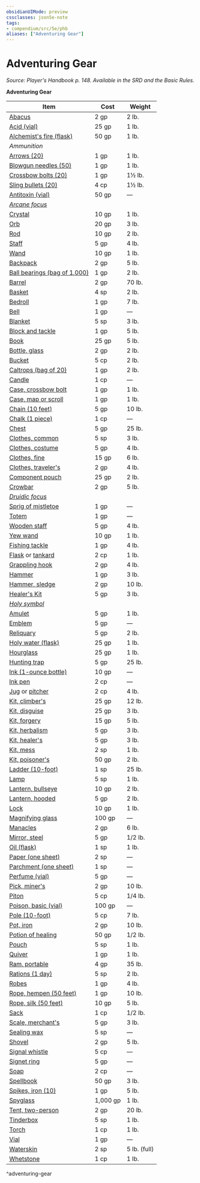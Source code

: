 ```yaml
---
obsidianUIMode: preview
cssclasses: json5e-note
tags:
- compendium/src/5e/phb
aliases: ["Adventuring Gear"]
---
```

# Adventuring Gear
*Source: Player's Handbook p. 148. Available in the SRD and the Basic Rules.* 

**Adventuring Gear**

| Item | Cost | Weight |
|------|------|--------|
| [Abacus](abacus.md) | 2 gp | 2 lb. |
| [Acid (vial)](acid-vial.md) | 25 gp | 1 lb. |
| [Alchemist's fire (flask)](alchemists-fire-flask.md) | 50 gp | 1 lb. |
| *Ammunition* |  |  |
| [Arrows (20)](arrows-20.md) | 1 gp | 1 lb. |
| [Blowgun needles (50)](blowgun-needles-50.md) | 1 gp | 1 lb. |
| [Crossbow bolts (20)](crossbow-bolts-20.md) | 1 gp | 1½ lb. |
| [Sling bullets (20)](sling-bullets-20.md) | 4 cp | 1½ lb. |
| [Antitoxin (vial)](antitoxin-vial.md) | 50 gp | — |
| *[Arcane focus](arcane-focus.md)* |  |  |
| [Crystal](crystal.md) | 10 gp | 1 lb. |
| [Orb](orb.md) | 20 gp | 3 lb. |
| [Rod](rod.md) | 10 gp | 2 lb. |
| [Staff](staff.md) | 5 gp | 4 lb. |
| [Wand](wand.md) | 10 gp | 1 lb. |
| [Backpack](backpack.md) | 2 gp | 5 lb. |
| [Ball bearings (bag of 1,000)](ball-bearings-bag-of-1000.md) | 1 gp | 2 lb. |
| [Barrel](barrel.md) | 2 gp | 70 lb. |
| [Basket](basket.md) | 4 sp | 2 lb. |
| [Bedroll](bedroll.md) | 1 gp | 7 lb. |
| [Bell](bell.md) | 1 gp | — |
| [Blanket](blanket.md) | 5 sp | 3 lb. |
| [Block and tackle](block-and-tackle.md) | 1 gp | 5 lb. |
| [Book](book.md) | 25 gp | 5 lb. |
| [Bottle, glass](glass-bottle.md) | 2 gp | 2 lb. |
| [Bucket](bucket.md) | 5 cp | 2 lb. |
| [Caltrops (bag of 20)](caltrops-bag-of-20.md) | 1 gp | 2 lb. |
| [Candle](candle.md) | 1 cp | — |
| [Case, crossbow bolt](crossbow-bolt-case.md) | 1 gp | 1 lb. |
| [Case, map or scroll](map-or-scroll-case.md) | 1 gp | 1 lb. |
| [Chain (10 feet)](chain-10-feet.md) | 5 gp | 10 lb. |
| [Chalk (1 piece)](chalk-1-piece.md) | 1 cp | — |
| [Chest](chest.md) | 5 gp | 25 lb. |
| [Clothes, common](common-clothes.md) | 5 sp | 3 lb. |
| [Clothes, costume](costume-clothes.md) | 5 gp | 4 lb. |
| [Clothes, fine](fine-clothes.md) | 15 gp | 6 lb. |
| [Clothes, traveler's](travelers-clothes.md) | 2 gp | 4 lb. |
| [Component pouch](component-pouch.md) | 25 gp | 2 lb. |
| [Crowbar](crowbar.md) | 2 gp | 5 lb. |
| *[Druidic focus](druidic-focus.md)* |  |  |
| [Sprig of mistletoe](sprig-of-mistletoe.md) | 1 gp | — |
| [Totem](totem.md) | 1 gp | — |
| [Wooden staff](wooden-staff.md) | 5 gp | 4 lb. |
| [Yew wand](yew-wand.md) | 10 gp | 1 lb. |
| [Fishing tackle](fishing-tackle.md) | 1 gp | 4 lb. |
| [Flask](flask.md) or [tankard](tankard.md) | 2 cp | 1 lb. |
| [Grappling hook](grappling-hook.md) | 2 gp | 4 lb. |
| [Hammer](hammer.md) | 1 gp | 3 lb. |
| [Hammer, sledge](sledgehammer.md) | 2 gp | 10 lb. |
| [Healer's Kit](healers-kit.md) | 5 gp | 3 lb. |
| *[Holy symbol](holy-symbol.md)* |  |  |
| [Amulet](amulet.md) | 5 gp | 1 lb. |
| [Emblem](emblem.md) | 5 gp | — |
| [Reliquary](reliquary.md) | 5 gp | 2 lb. |
| [Holy water (flask)](holy-water-flask.md) | 25 gp | 1 lb. |
| [Hourglass](hourglass.md) | 25 gp | 1 lb. |
| [Hunting trap](hunting-trap.md) | 5 gp | 25 lb. |
| [Ink (1-ounce bottle)](ink-1-ounce-bottle.md) | 10 gp | — |
| [Ink pen](ink-pen.md) | 2 cp | — |
| [Jug](jug.md) or [pitcher](pitcher.md) | 2 cp | 4 lb. |
| [Kit, climber's](climbers-kit.md) | 25 gp | 12 lb. |
| [Kit, disguise](disguise-kit.md) | 25 gp | 3 lb. |
| [Kit, forgery](forgery-kit.md) | 15 gp | 5 lb. |
| [Kit, herbalism](herbalism-kit.md) | 5 gp | 3 lb. |
| [Kit, healer's](healers-kit.md) | 5 gp | 3 lb. |
| [Kit, mess](mess-kit.md) | 2 sp | 1 lb. |
| [Kit, poisoner's](poisoners-kit.md) | 50 gp | 2 lb. |
| [Ladder (10-foot)](ladder-10-foot.md) | 1 sp | 25 lb. |
| [Lamp](lamp.md) | 5 sp | 1 lb. |
| [Lantern, bullseye](bullseye-lantern.md) | 10 gp | 2 lb. |
| [Lantern, hooded](hooded-lantern.md) | 5 gp | 2 lb. |
| [Lock](lock.md) | 10 gp | 1 lb. |
| [Magnifying glass](magnifying-glass.md) | 100 gp | — |
| [Manacles](manacles.md) | 2 gp | 6 lb. |
| [Mirror, steel](steel-mirror.md) | 5 gp | 1/2 lb. |
| [Oil (flask)](oil-flask.md) | 1 sp | 1 lb. |
| [Paper (one sheet)](paper-one-sheet.md) | 2 sp | — |
| [Parchment (one sheet)](parchment-one-sheet.md) | 1 sp | — |
| [Perfume (vial)](perfume-vial.md) | 5 gp | — |
| [Pick, miner's](miners-pick.md) | 2 gp | 10 lb. |
| [Piton](piton.md) | 5 cp | 1/4 lb. |
| [Poison, basic (vial)](basic-poison-vial.md) | 100 gp | — |
| [Pole (10-foot)](pole-10-foot.md) | 5 cp | 7 lb. |
| [Pot, iron](iron-pot.md) | 2 gp | 10 lb. |
| [Potion of healing](potion-of-healing.md) | 50 gp | 1/2 lb. |
| [Pouch](pouch.md) | 5 sp | 1 lb. |
| [Quiver](quiver.md) | 1 gp | 1 lb. |
| [Ram, portable](portable-ram.md) | 4 gp | 35 lb. |
| [Rations (1 day)](rations-1-day.md) | 5 sp | 2 lb. |
| [Robes](robes.md) | 1 gp | 4 lb. |
| [Rope, hempen (50 feet)](hempen-rope-50-feet.md) | 1 gp | 10 lb. |
| [Rope, silk (50 feet)](silk-rope-50-feet.md) | 10 gp | 5 lb. |
| [Sack](sack.md) | 1 cp | 1/2 lb. |
| [Scale, merchant's](merchants-scale.md) | 5 gp | 3 lb. |
| [Sealing wax](sealing-wax.md) | 5 sp | — |
| [Shovel](shovel.md) | 2 gp | 5 lb. |
| [Signal whistle](signal-whistle.md) | 5 cp | — |
| [Signet ring](signet-ring.md) | 5 gp | — |
| [Soap](soap.md) | 2 cp | — |
| [Spellbook](spellbook.md) | 50 gp | 3 lb. |
| [Spikes, iron (10)](iron-spikes-10.md) | 1 gp | 5 lb. |
| [Spyglass](spyglass.md) | 1,000 gp | 1 lb. |
| [Tent, two-person](two-person-tent.md) | 2 gp | 20 lb. |
| [Tinderbox](tinderbox.md) | 5 sp | 1 lb. |
| [Torch](torch.md) | 1 cp | 1 lb. |
| [Vial](vial.md) | 1 gp | — |
| [Waterskin](waterskin.md) | 2 sp | 5 lb. (full) |
| [Whetstone](whetstone.md) | 1 cp | 1 lb. |
^adventuring-gear
